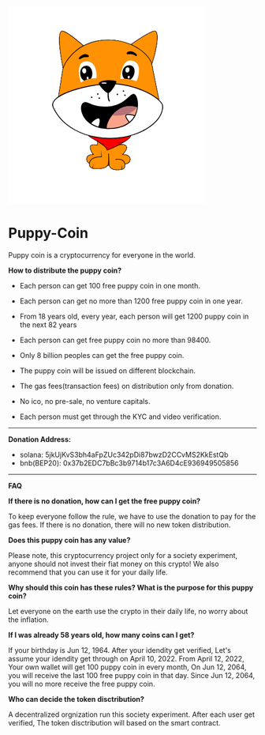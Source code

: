 ![image](https://raw.githubusercontent.com/cryptojack01/Puppy-Coin/main/image/realpuppycoin.png)

# Puppy-Coin
Puppy coin is a cryptocurrency for everyone in the world.

**How to distribute the puppy coin?**

* Each person can get 100 free puppy coin in one month.

* Each person can get no more than 1200 free puppy coin in one year.

* From 18 years old, every year, each person will get 1200 puppy coin in the next 82 years 

* Each person can get free puppy coin no more than 98400.

* Only 8 billion peoples can get the free puppy coin.

* The puppy coin will be issued on different blockchain.

* The gas fees(transaction fees) on distribution only from donation.

* No ico, no pre-sale, no venture capitals.

* Each person must get through the KYC and video verification.




* * *

**Donation Address:**

* solana: 5jkUjKvS3bh4aFpZUc342pDi87bwzD2CCvMS2KkEstQb
* bnb(BEP20): 0x37b2EDC7bBc3b9714b17c3A6D4cE936949505856

* * *

**FAQ**

**If there is no donation, how can I get the free puppy coin?**

To keep everyone follow the rule, we have to use the donation to pay for the gas fees. If there is no donation, there will no new token distribution.

**Does this puppy coin has any value?**

Please note, this cryptocurrency project only for a society experiment, anyone should not invest their fiat money on this crypto! We also recommend that you can use it for your daily life. 

**Why should this coin has these rules? What is the purpose for this puppy coin?**

Let everyone on the earth use the crypto in their daily life, no worry about the inflation.

**If I was already 58 years old, how many coins can I get?**

If your birthday is Jun 12, 1964. After your idendity get verified, Let's assume your idendity get through on April 10, 2022. From April 12, 2022, Your
 own wallet will get 100 puppy coin in every month, On Jun 12, 2064, you will receive the last 100 free puppy coin in that day. Since Jun 12, 2064,  you will no more receive the free puppy coin.
 
 **Who can decide the token disctribution?**
 
 A decentralized orgnization run this society experiment. After each user get verified, The token disctribution will based on the smart contract.
